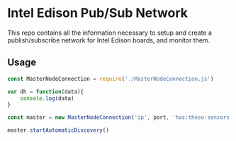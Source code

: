 Intel Edison Pub/Sub Network 
===================

This repo contains all the information necessary to setup and create a publish/subscribe network for Intel Edison boards, and monitor them. 


Usage
-------------

```JavaScript 
const MasterNodeConnection = require('./MasterNodeConnection.js')

var dh = function(data){
	console.log(data)
}

const master = new MasterNodeConnection('ip', port, 'has:these:sensors', 'wants:these:sensors', dh)

master.startAutomaticDiscovery()
```

